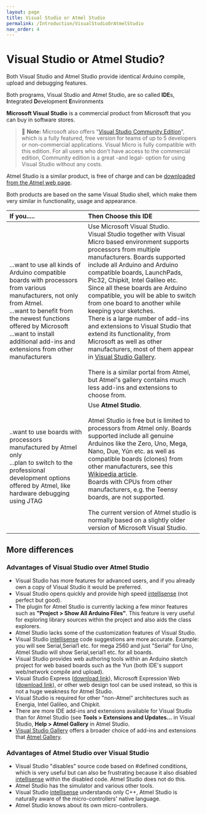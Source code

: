 ```yaml
---
layout: page
title: Visual Studio or Atmel Studio
permalink: /Introduction/VisualStudioOrAtmelStudio
nav_order: 4
---
```

[//]: # (https://www.visualmicro.com/page/User-Guide.aspx?doc=Getting-started-which-IDE.html)

# Visual Studio or Atmel Studio?
Both Visual Studio and Atmel Studio provide identical Arduino compile, upload and debugging features.

Both programs, Visual Studio and Atmel Studio, are so called **IDE**s, **I**ntegrated **D**evelopment **E**nvironments

**Microsoft Visual Studio** is a commercial product from Microsoft that you can buy in software stores.

> 📝 **Note:** 
Microsoft also offers "[Visual Studio Community Edition](https://www.visualstudio.com/products/visual-studio-community-vs)", which is a fully featured, free version for teams of up to 5 developers or non-commercial applications.
Visual Micro is fully compatible with this edition.
For all users who don't have access to the commercial edition, Community edition is a great -and legal- option for using Visual Studio without any costs.

Atmel Studio is a similar product, is free of charge and can be [downloaded from the Atmel web page](https://www.atmel.com/tools/atmelstudio.aspx).

Both products are based on the same Visual Studio shell, which make them very similar in functionality, usage and appearance.

| If you..... | Then Choose this IDE |
| :---        |    :----   |
| ...want to use all kinds of Arduino compatible boards with processors from various manufacturers, not only from Atmel.<br/>...want to benefit from the newest functions offered by Microsoft<br/>...want to install additional add-ins and extensions from other manufacturers | Use Microsoft Visual Studio. <br/> Visual Studio together with Visual Micro based environment supports processors from multiple manufacturers. Boards supported include all Arduino and Arduino compatible boards, LaunchPads, Pic32, Chipkit, Intel Galileo etc.<br/>Since all these boards are Arduino compatible, you will be able to switch from one board to another while keeping your sketches.<br/>There is a large number of add-ins and extensions to Visual Studio that extend its functionality, from Microsoft as well as other manufacturers, most of them appear in [Visual Studio Gallery](https://visualstudiogallery.msdn.microsoft.com/).<br/><br/>There is a similar portal from Atmel, but Atmel's gallery contains much less add-ins and extensions to choose from. |
| ..want to use boards with processors manufactured by Atmel only<br/>...plan to switch to the professional development options offered by Atmel, like hardware debugging using JTAG | Use **Atmel Studio**.<br/><br/>Atmel Studio is free but is limited to processors from Atmel only. Boards supported include all genuine Arduinos like the Zero, Uno, Mega, Nano, Due, Yún etc. as well as compatible boards (clones) from other manufacturers, see this [Wikipedia article](https://en.wikipedia.org/wiki/List_of_Arduino_boards_and_compatible_systems#Arduino-compatible_boards).<br/>Boards with CPUs from other manufacturers, e.g. the Teensy boards, are not supported.<br/><br/>The current version of Atmel studio is normally based on a slightly older version of Microsoft Visual Studio.|

## More differences

### Advantages of Visual Studio over Atmel Studio
- Visual Studio has more features for advanced users, and if you already own a copy of Visual Studio it would be preferred.
- Visual Studio opens quickly and provide high speed [intellisense](https://en.wikipedia.org/wiki/Intellisense#IntelliSense) (not perfect but good).
- The plugin for Atmel Studio is currently lacking a few minor features such as **"Project > Show All Arduino Files"**. This feature is very useful for exploring library sources within the project and also aids the class explorers.
- Atmel Studio lacks some of the customization features of Visual Studio.
- Visual Studio [intellisense](https://en.wikipedia.org/wiki/Intellisense#IntelliSense) code suggestions are more accurate. Example: you will see Serial,Serial1 etc. for mega 2560 and just "Serial" for Uno, Atmel Studio will show Serial,serial1 etc. for all boards.
- Visual Studio provides web authoring tools within an Arduino sketch project for web based boards such as the Yun (both IDE's support web/network compile and upload).
- Visual Studio Express ([download link](https://www.visualstudio.com/en-us/products/visual-studio-express-vs.aspx)), Microsoft Expression Web ([download link](http://www.microsoft.com/en-us/download/details.aspx?id=36179)), or other web design tool can be used instead, so this is not a huge weakness for Atmel Studio.
- Visual Studio is required for other "non-Atmel" architectures such as Energia, Intel Galileo, and Chipkit.
- There are more IDE add-ins and extensions available for Visual Studio than for Atmel Studio (see **Tools > Extensions and Updates...** in Visual Studio, **Help > Atmel Gallery** in Atmel Studio.
- [Visual Studio Gallery](https://visualstudiogallery.msdn.microsoft.com/) offers a broader choice of add-ins and extensions that [Atmel Gallery](https://gallery.atmel.com/).

### Advantages of Atmel Studio over Visual Studio
- Visual Studio "disables" source code based on #defined conditions, which is very useful but can also be frustrating because it also disabled [intellisense](https://en.wikipedia.org/wiki/Intellisense#IntelliSense) within the disabled code. Atmel Studio does not do this.
- Atmel Studio has the simulator and various other tools.
- Visual Studio [intellisense](https://en.wikipedia.org/wiki/Intellisense#IntelliSense) understands only C++, Atmel Studio is naturally aware of the micro-controllers' native language.
- Atmel Studio knows about its own micro-controllers.

